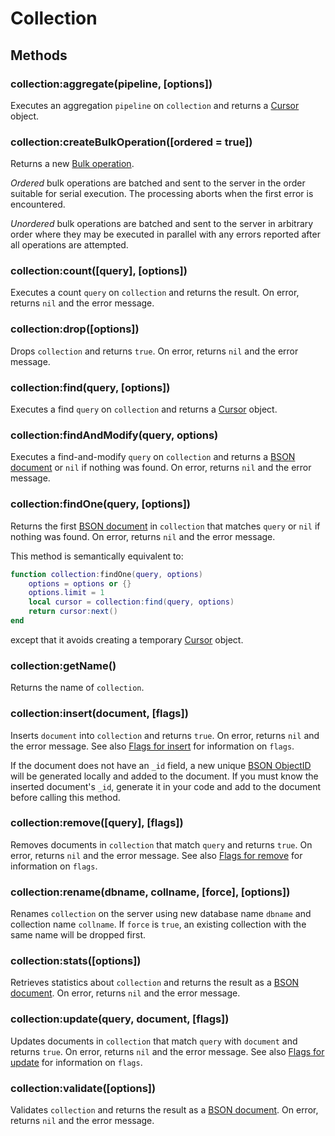 Collection
==========

Methods
-------

### collection:aggregate(pipeline, [options])
Executes an aggregation `pipeline` on `collection` and returns a [Cursor] object.

### collection:createBulkOperation([ordered = true])
Returns a new [Bulk operation].

_Ordered_ bulk operations are batched and sent to the server in the order suitable for serial
execution. The processing aborts when the first error is encountered.

_Unordered_ bulk operations are batched and sent to the server in arbitrary order where they may
be executed in parallel with any errors reported after all operations are attempted.

### collection:count([query], [options])
Executes a count `query` on `collection` and returns the result. On error, returns `nil` and the
error message.

### collection:drop([options])
Drops `collection` and returns `true`. On error, returns `nil` and the error message.

### collection:find(query, [options])
Executes a find `query` on `collection` and returns a [Cursor] object.

### collection:findAndModify(query, options)
Executes a find-and-modify `query` on `collection` and returns a [BSON document] or `nil` if nothing
was found. On error, returns `nil` and the error message.

### collection:findOne(query, [options])
Returns the first [BSON document] in `collection` that matches `query` or `nil` if nothing was found.
On error, returns `nil` and the error message.

This method is semantically equivalent to:

```Lua
function collection:findOne(query, options)
	options = options or {}
	options.limit = 1
	local cursor = collection:find(query, options)
	return cursor:next()
end
```

except that it avoids creating a temporary [Cursor] object.

### collection:getName()
Returns the name of `collection`.

### collection:insert(document, [flags])
Inserts `document` into `collection` and returns `true`. On error, returns `nil` and the error
message. See also [Flags for insert] for information on `flags`.

If the document does not have an `_id` field, a new unique [BSON ObjectID][BSON type] will be
generated locally and added to the document. If you must know the inserted document's `_id`,
generate it in your code and add to the document before calling this method.

### collection:remove([query], [flags])
Removes documents in `collection` that match `query` and returns `true`. On error, returns `nil`
and the error message. See also [Flags for remove] for information on `flags`.

### collection:rename(dbname, collname, [force], [options])
Renames `collection` on the server using new database name `dbname` and collection name `collname`.
If `force` is `true`, an existing collection with the same name will be dropped first.

### collection:stats([options])
Retrieves statistics about `collection` and returns the result as a [BSON document]. On error,
returns `nil` and the error message.

### collection:update(query, document, [flags])
Updates documents in `collection` that match `query` with `document` and returns `true`. On error,
returns `nil` and the error message. See also [Flags for update] for information on `flags`.

### collection:validate([options])
Validates `collection` and returns the result as a [BSON document]. On error, returns `nil` and
the error message.


[BSON document]: bson.md
[BSON type]: bsontype.md
[Bulk operation]: bulkoperation.md
[Cursor]: cursor.md
[Flags for insert]: flags.md#flags-for-insert
[Flags for remove]: flags.md#flags-for-remove
[Flags for update]: flags.md#flags-for-update
